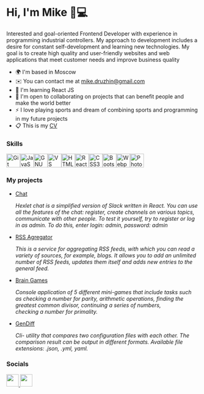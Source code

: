 Hi, I'm Mike 👋💻
=============================

Interested and goal-oriented Frontend Developer with experience in programming industrial controllers. My approach to development includes a desire for constant self-development and learning new technologies. My goal is to create high quality and user-friendly websites and web applications that meet customer needs and improve business quality

* 🌍  I'm based in Moscow
* ✉️  You can contact me at [mike.druzhin@gmail.com](mailto:mike.druzhin@gmail.com)
* 🧠  I'm learning React JS
* 🤝  I'm open to collaborating on projects that can benefit people and make the world better
* ⚡  I love playing sports and dream of combining sports and programming in my future projects
* 📋  This is my [CV](https://cv.hexlet.io/ru/resumes/3527)

### Skills

<p align="left">
<a href="https://git-scm.com/" target="_blank" rel="noreferrer"><img src="https://raw.githubusercontent.com/danielcranney/readme-generator/main/public/icons/skills/git-colored.svg" width="36" height="36" alt="Git" /></a><a href="https://developer.mozilla.org/en-US/docs/Web/JavaScript" target="_blank" rel="noreferrer"><img src="https://raw.githubusercontent.com/danielcranney/readme-generator/main/public/icons/skills/javascript-colored.svg" width="36" height="36" alt="JavaScript" /></a><a href="https://www.gnu.org/software/bash/" target="_blank" rel="noreferrer"><img src="https://raw.githubusercontent.com/danielcranney/readme-generator/main/public/icons/skills/gnubash.svg" width="36" height="36" alt="GNU Bash" /></a><a href="https://code.visualstudio.com/" target="_blank" rel="noreferrer"><img src="https://raw.githubusercontent.com/danielcranney/readme-generator/main/public/icons/skills/visualstudiocode.svg" width="36" height="36" alt="VS Code" /></a><a href="https://developer.mozilla.org/en-US/docs/Glossary/HTML5" target="_blank" rel="noreferrer"><img src="https://raw.githubusercontent.com/danielcranney/readme-generator/main/public/icons/skills/html5-colored.svg" width="36" height="36" alt="HTML5" /></a><a href="https://reactjs.org/" target="_blank" rel="noreferrer"><img src="https://raw.githubusercontent.com/danielcranney/readme-generator/main/public/icons/skills/react-colored.svg" width="36" height="36" alt="React" /></a><a href="https://www.w3.org/TR/CSS/#css" target="_blank" rel="noreferrer"><img src="https://raw.githubusercontent.com/danielcranney/readme-generator/main/public/icons/skills/css3-colored.svg" width="36" height="36" alt="CSS3" /></a><a href="https://getbootstrap.com/" target="_blank" rel="noreferrer"><img src="https://raw.githubusercontent.com/danielcranney/readme-generator/main/public/icons/skills/bootstrap-colored.svg" width="36" height="36" alt="Bootstrap" /></a><a href="https://webpack.js.org/" target="_blank" rel="noreferrer"><img src="https://raw.githubusercontent.com/danielcranney/readme-generator/main/public/icons/skills/webpack-colored.svg" width="36" height="36" alt="Webpack" /></a><a href="https://www.adobe.com/uk/products/photoshop.html" target="_blank" rel="noreferrer"><img src="https://raw.githubusercontent.com/danielcranney/readme-generator/main/public/icons/skills/photoshop-colored.svg" width="36" height="36" alt="Photoshop" /></a>
</p>

### My projects
* [Chat](https://chat-slack-xxn8.onrender.com)
  *<p>Hexlet chat is a simplified version of Slack written in React. You can use all the features of the chat: register, create channels on various topics, communicate with other people. To test it yourself, try to register or log in as admin. To do this, enter login: admin, password: admin</p>*
* [RSS Agregator](https://frontend-project-11-blush-gamma.vercel.app/)
  *<p>This is a service for aggregating RSS feeds, with which you can read a variety of sources, for example, blogs. It allows you to add an unlimited number of RSS feeds, updates them itself and adds new    entries to the general feed.</p>*
* [Brain Games](https://github.com/MikeDruzhin/Brain-Games)

  *<p>Console application of 5 different mini-games that include tasks such as checking a number for parity, arithmetic operations, finding the greatest common divisor, continuing a series of numbers,     
  checking a number for primality.</p>*

* [GenDiff](https://github.com/MikeDruzhin/GenDiff)
  *<p>Cli- utility that compares two configuration files with each other. The comparison result can be output in different formats. Available file extensions: .json, .yml, yaml.</p>*

  

### Socials

<p align="left"> <a href="https://www.github.com/MikeDruzhin" target="_blank" rel="noreferrer"> <picture> <source media="(prefers-color-scheme: dark)" srcset="https://raw.githubusercontent.com/danielcranney/readme-generator/main/public/icons/socials/github-dark.svg" /> <source media="(prefers-color-scheme: light)" srcset="https://raw.githubusercontent.com/danielcranney/readme-generator/main/public/icons/socials/github.svg" /> <img src="https://raw.githubusercontent.com/danielcranney/readme-generator/main/public/icons/socials/github.svg" width="32" height="32" /> </picture> </a> <a href="http://www.instagram.com/mike.druzhin" target="_blank" rel="noreferrer"> <picture> <source media="(prefers-color-scheme: dark)" srcset="https://raw.githubusercontent.com/danielcranney/readme-generator/main/public/icons/socials/instagram-dark.svg" /> <source media="(prefers-color-scheme: light)" srcset="https://raw.githubusercontent.com/danielcranney/readme-generator/main/public/icons/socials/instagram.svg" /> <img src="https://raw.githubusercontent.com/danielcranney/readme-generator/main/public/icons/socials/instagram.svg" width="32" height="32" /> </picture> </a></p>


